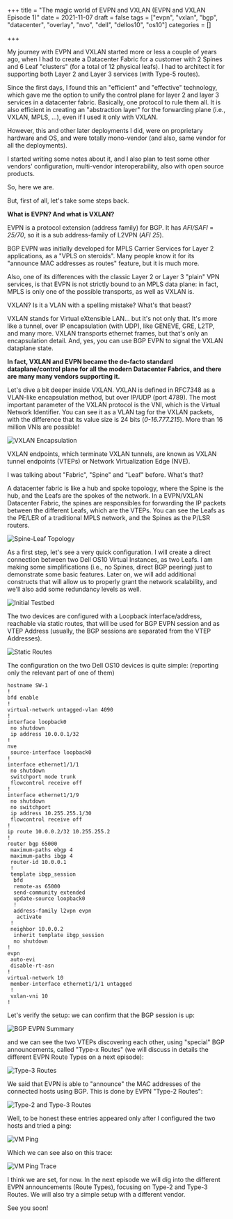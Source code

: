 +++
title = "The magic world of EVPN and VXLAN (EVPN and VXLAN Episode 1)"
date = 2021-11-07
draft = false
tags = ["evpn", "vxlan", "bgp", "datacenter", "overlay", "nvo", "dell", "dellos10", "os10"]
categories = []

+++

My journey with EVPN and VXLAN started more or less a couple of years ago, when I had to create a Datacenter Fabric for a customer with 2 Spines and 6 Leaf "clusters" (for a total of 12 physical leafs). I had to architect it for supporting both Layer 2 and Layer 3 services (with Type-5 routes).

Since the first days, I found this an "efficient" and "effective" technology, which gave me the option to unify the control plane for layer 2 and layer 3 services in a datacenter fabric. Basically, one protocol to rule them all. It is also efficient in creating an "abstraction layer" for the forwarding plane (i.e., VXLAN, MPLS, ...), even if I used it only with VXLAN.

However, this and other later deployments I did, were on proprietary hardware and OS, and were totally mono-vendor (and also, same vendor for all the deployments).

I started writing some notes about it, and I also plan to test some other vendors' configuration, multi-vendor interoperability, also with open source products.

So, here we are.

But, first of all, let's take some steps back.

**What is EVPN? And what is VXLAN?**

EVPN is a protocol extension (address family) for BGP. It has *AFI/SAFI* = *25/70*, so it is a sub address-family of L2VPN (*AFI 25*). 

BGP EVPN was initially developed for MPLS Carrier Services for Layer 2 applications, as a "VPLS on steroids". Many people know it for its "announce MAC addresses as routes" feature, but it is much more.

Also, one of its differences with the classic Layer 2 or Layer 3 "plain" VPN services, is that EVPN is not strictly bound to an MPLS data plane: in fact, MPLS is only one of the possible transports, as well as VXLAN is.

VXLAN? Is it a VLAN with a spelling mistake? What's that beast?

VXLAN stands for Virtual eXtensible LAN… but it's not only that. It's more like a tunnel, over IP encapsulation (with UDP), like GENEVE, GRE, L2TP, and many more. VXLAN transports ethernet frames, but that's only an encapsulation detail. And, yes, you can use BGP EVPN to signal the VXLAN dataplane state.

**In fact, VXLAN and EVPN became the de-facto standard dataplane/control plane for all the modern Datacenter Fabrics, and there are many many vendors supporting it.**

Let's dive a bit deeper inside VXLAN. VXLAN is defined in RFC7348 as a VLAN-like encapsulation method, but over IP/UDP (port 4789). The most important parameter of the VXLAN protocol is the VNI, which is the Virtual Network Identifier. You can see it as a VLAN tag for the VXLAN packets, with the difference that its value size is 24 bits (*0-16.777.215*). More than 16 million VNIs are possible!

![VXLAN Encapsulation](VXLAN_Encap.png#mid)

VXLAN endpoints, which terminate VXLAN tunnels, are known as VXLAN tunnel endpoints (VTEPs) or Network Virtualization Edge (NVE).

I was talking about "Fabric", "Spine" and "Leaf" before. What's that?

A datacenter fabric is like a hub and spoke topology, where the Spine is the hub, and the Leafs are the spokes of the network.
In a EVPN/VXLAN Datacenter Fabric, the spines are responsibles for forwarding the IP packets between the different Leafs, which are the VTEPs.
You can see the Leafs as the PE/LER of a traditional MPLS network, and the Spines as the P/LSR routers.

![Spine-Leaf Topology](Spine_Leaf_Topology_Generic.png#sixhundreds)

As a first step, let's see a very quick configuration. I will create a direct connection between two Dell OS10 Virtual Instances, as two Leafs.
I am making some simplifications (i.e., no Spines, direct BGP peering) just to demonstrate some basic features.
Later on, we will add additional constructs that will allow us to properly grant the network scalability, and we'll also add some redundancy levels as well.

![Initial Testbed](First_Topology.png#small)

The two devices are configured with a Loopback interface/address, reachable via static routes, that will be used for BGP EVPN session and as VTEP Address (usually, the BGP sessions are separated from the VTEP Addresses).

![Static Routes](Conf_Static_Route.png#mid)

The configuration on the two Dell OS10 devices is quite simple:
(reporting only the relevant part of one of them)

```
hostname SW-1
!
bfd enable
!
virtual-network untagged-vlan 4090
!
interface loopback0
 no shutdown
 ip address 10.0.0.1/32
!
nve
 source-interface loopback0
!
interface ethernet1/1/1
 no shutdown
 switchport mode trunk
 flowcontrol receive off
!
interface ethernet1/1/9
 no shutdown
 no switchport
 ip address 10.255.255.1/30
 flowcontrol receive off
!
ip route 10.0.0.2/32 10.255.255.2
!
router bgp 65000
 maximum-paths ebgp 4
 maximum-paths ibgp 4
 router-id 10.0.0.1
 !
 template ibgp_session
  bfd
  remote-as 65000
  send-community extended
  update-source loopback0
  !
  address-family l2vpn evpn
   activate
 !
 neighbor 10.0.0.2
  inherit template ibgp_session
  no shutdown
!
evpn
 auto-evi
 disable-rt-asn
!
virtual-network 10
 member-interface ethernet1/1/1 untagged
 !
 vxlan-vni 10
!
```

Let's verify the setup:
we can confirm that the BGP session is up:

![BGP EVPN Summary](BGP_Summary.png#mid)

and we can see the two VTEPs discovering each other, using "special" BGP announcements, called "Type-x Routes" (we will discuss in details the different EVPN Route Types on a next episode):

![Type-3 Routes](EVPN_Type_3_Discovery.png#mid)

We said that EVPN is able to "announce" the MAC addresses of the connected hosts using BGP. This is done by EVPN "Type-2 Routes":

![Type-2 and Type-3 Routes](EVPN_Type_2_MAC.png#mid)

Well, to be honest these entries appeared only after I configured the two hosts and tried a ping:

![VM Ping](VM_Ping.png#small)

Which we can see also on this trace:

![VM Ping Trace](Trace_Ping.png#mid)

I think we are set, for now.
In the next episode we will dig into the different EVPN announcements (Route Types), focusing on Type-2 and Type-3 Routes.
We will also try a simple setup with a different vendor.

See you soon!
